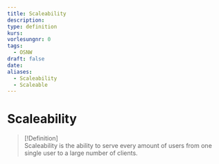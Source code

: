 ```yaml
---
title: Scaleability
description: 
type: definition
kurs: 
vorlesungnr: 0
tags:
  - OSNW
draft: false
date: 
aliases:
  - Scaleability
  - Scaleable
---
```


# Scaleability

> [!Definition]  
> Scaleability is the ability to serve every amount of users from one single user to a large number of clients.